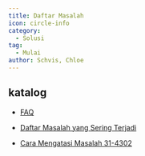 ```yaml
---
title: Daftar Masalah
icon: circle-info
category:
  - Solusi
tag:
  - Mulai
author: Schvis, Chloe
---
```


## katalog

- [FAQ](faq.md)

- [Daftar Masalah yang Sering Terjadi](faq-error.md)

- [Cara Mengatasi Masalah 31-4302](31-4302.md)
